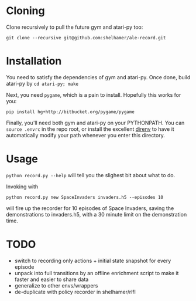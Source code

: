 # Cloning

Clone recursively to pull the future gym and atari-py too:

```
git clone --recursive git@github.com:shelhamer/ale-record.git
```

# Installation

You need to satisfy the dependencies of gym and atari-py.
Once done, build atari-py by `cd atari-py; make`

Next, you need `pygame`, which is a pain to install. Hopefully this works for you:

```
pip install hg+http://bitbucket.org/pygame/pygame
```

Finally, you'll need both gym and atari-py on your PYTHONPATH. You can `source
.envrc` in the repo root, or install the excellent
[direnv](git@github.com:direnv/direnv.git) to have it automatically modify your
path whenever you enter this directory.

# Usage

`python record.py --help` will tell you the slighest bit about what to do.

Invoking with

```
python record.py new SpaceInvaders invaders.h5 --episodes 10
```

will fire up the recorder for 10 episodes of Space Invaders, saving the demonstrations to invaders.h5, with a 30 minute limit on the demonstration time.

# TODO

- switch to recording only actions + initial state snapshot for every episode
- unpack into full transitions by an offline enrichment script to make it faster and easier to share data
- generalize to other envs/wrappers
- de-duplicate with policy recorder in shelhamer/rlfl
